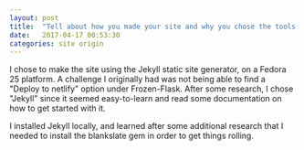 ```yaml
---
layout: post
title:  "Tell about how you made your site and why you chose the tools you did.  Briefly explain a challenge you experienced in setting up this site and how you solved it."
date:   2017-04-17 00:53:30
categories: site origin
---
```


I chose to make the site using the Jekyll static site generator, on a Fedora 25 platform. A challenge I originally had was not being able to find a "Deploy to netlify" option under Frozen-Flask. After some research, I chose "Jekyll" since it seemed easy-to-learn and read some documentation on how to get started with it.

I installed Jekyll locally, and learned after some additional research that I needed to install the blankslate gem in order to get things rolling.
